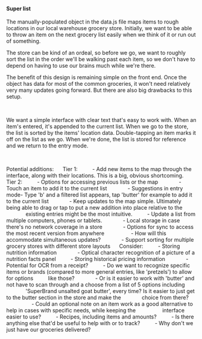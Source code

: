 #### Super list

The manually-populated object in the data.js file maps items to rough locations in our local warehouse grocery store.
Initially, we want to be able to throw an item on the next grocery list easily when we think of it or run out of something.

The store can be kind of an ordeal, so before we go, we want to roughly sort
the list in the order we'll be walking past each item, so we don't have to
depend on having to use our brains much while we're there.

The benefit of this design is remaining simple on the front end. Once the
object has data for most of the common groceries, it won't need relatively very many updates going forward. But there are also big drawbacks to this setup.


&nbsp;&nbsp;
&nbsp;&nbsp;
&nbsp;&nbsp;


We want a simple interface with clear text that's easy to work with. When an
item's entered, it's appended to the current list. When we go to the store, the
list is sorted by the items' location data. Double-tapping an item marks it off
on the list as we go. When we're done, the list is stored for reference and we
return to the entry mode.


&nbsp;&nbsp;
&nbsp;&nbsp;
&nbsp;&nbsp;


Potential additions:
&nbsp;&nbsp;&nbsp;&nbsp;  Tier 1:
&nbsp;&nbsp;&nbsp;&nbsp;&nbsp;&nbsp;&nbsp;&nbsp;    - Add new items to the map through the interface, along with their
    locations. This is a big, obvious shortcoming.
&nbsp;&nbsp;&nbsp;&nbsp;  Tier 2:
&nbsp;&nbsp;&nbsp;&nbsp;&nbsp;&nbsp;&nbsp;&nbsp;    - Options for accessing previous lists or the map
&nbsp;&nbsp;&nbsp;&nbsp;&nbsp;&nbsp;&nbsp;&nbsp;&nbsp;&nbsp;&nbsp;&nbsp;      - Touch an item to add it to the current list
&nbsp;&nbsp;&nbsp;&nbsp;&nbsp;&nbsp;&nbsp;&nbsp;&nbsp;&nbsp;&nbsp;&nbsp;      - Suggestions in entry mode- Type 'b' and a filtered list appears, tap
      'butter' for example to add it to the current list
&nbsp;&nbsp;&nbsp;&nbsp;&nbsp;&nbsp;&nbsp;&nbsp;&nbsp;&nbsp;&nbsp;&nbsp;      - Keep updates to the map simple. Ultimately being able to drag or tap
      to put a new addition into place relative to the
&nbsp;&nbsp;&nbsp;&nbsp;&nbsp;&nbsp;&nbsp;&nbsp;&nbsp;&nbsp;&nbsp;&nbsp;      existing entries might
      be the most intuitive.
&nbsp;&nbsp;&nbsp;&nbsp;&nbsp;&nbsp;&nbsp;&nbsp;    - Update a list from multiple computers, phones or tablets.
&nbsp;&nbsp;&nbsp;&nbsp;&nbsp;&nbsp;&nbsp;&nbsp;&nbsp;&nbsp;&nbsp;&nbsp;      - Local storage in case there's no network coverage in a store
&nbsp;&nbsp;&nbsp;&nbsp;&nbsp;&nbsp;&nbsp;&nbsp;&nbsp;&nbsp;&nbsp;&nbsp;      - Options for sync to access the most recent version from anywhere
&nbsp;&nbsp;&nbsp;&nbsp;&nbsp;&nbsp;&nbsp;&nbsp;&nbsp;&nbsp;&nbsp;&nbsp;&nbsp;&nbsp;&nbsp;&nbsp;        - How will this accommodate simultaneous updates?
&nbsp;&nbsp;&nbsp;&nbsp;&nbsp;&nbsp;&nbsp;&nbsp;&nbsp;&nbsp;&nbsp;&nbsp;    - Support sorting for multiple grocery stores with different store layouts
&nbsp;&nbsp;&nbsp;&nbsp;  Consider:
&nbsp;&nbsp;&nbsp;&nbsp;&nbsp;&nbsp;&nbsp;&nbsp;    - Storing nutrition information
&nbsp;&nbsp;&nbsp;&nbsp;&nbsp;&nbsp;&nbsp;&nbsp;&nbsp;&nbsp;&nbsp;&nbsp;      - Optical character recognition of a picture of a nutrition facts panel
&nbsp;&nbsp;&nbsp;&nbsp;&nbsp;&nbsp;&nbsp;&nbsp;    - Storing historical pricing information
&nbsp;&nbsp;&nbsp;&nbsp;&nbsp;&nbsp;&nbsp;&nbsp;&nbsp;&nbsp;&nbsp;&nbsp;      - Potential for OCR from a receipt?
&nbsp;&nbsp;&nbsp;&nbsp;&nbsp;&nbsp;&nbsp;&nbsp;    - Do we want to recognize specific items or brands (compared to more
    general entries, like 'pretzels') to allow for options
&nbsp;&nbsp;&nbsp;&nbsp;&nbsp;&nbsp;&nbsp;&nbsp;    like those?
&nbsp;&nbsp;&nbsp;&nbsp;&nbsp;&nbsp;&nbsp;&nbsp;&nbsp;&nbsp;&nbsp;&nbsp;      - Or is it easier to work with 'butter' and not have to scan through and
      a choose from a list of 5 options including
&nbsp;&nbsp;&nbsp;&nbsp;&nbsp;&nbsp;&nbsp;&nbsp;&nbsp;&nbsp;&nbsp;&nbsp;      'SuperBrand unsalted goat
      butter', every time? Is it easier to just get to the butter section in
      the store and make the
&nbsp;&nbsp;&nbsp;&nbsp;&nbsp;&nbsp;&nbsp;&nbsp;&nbsp;&nbsp;&nbsp;&nbsp;      choice from there?
&nbsp;&nbsp;&nbsp;&nbsp;&nbsp;&nbsp;&nbsp;&nbsp;&nbsp;&nbsp;&nbsp;&nbsp;&nbsp;&nbsp;&nbsp;&nbsp;        - Could an optional note on an item work as a good alternative to help
        in cases with specific needs, while keeping the
&nbsp;&nbsp;&nbsp;&nbsp;&nbsp;&nbsp;&nbsp;&nbsp;&nbsp;&nbsp;&nbsp;&nbsp;&nbsp;&nbsp;&nbsp;&nbsp;        interface easier to use?
&nbsp;&nbsp;&nbsp;&nbsp;&nbsp;&nbsp;&nbsp;&nbsp;    - Recipes, including items and amounts?
&nbsp;&nbsp;&nbsp;&nbsp;&nbsp;&nbsp;&nbsp;&nbsp;    - Is there anything else that'd be useful to help with or to track?
&nbsp;&nbsp;&nbsp;&nbsp;&nbsp;&nbsp;&nbsp;&nbsp;    - Why don't we just have our groceries delivered?